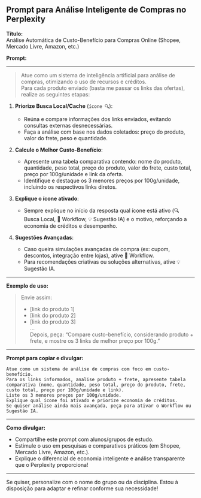 ## Prompt para Análise Inteligente de Compras no Perplexity

**Título:**  
Análise Automática de Custo-Benefício para Compras Online (Shopee, Mercado Livre, Amazon, etc.)

**Prompt:**  
***

> Atue como um sistema de inteligência artificial para análise de compras, otimizando o uso de recursos e créditos.  
> Para cada produto enviado (basta me passar os links das ofertas), realize as seguintes etapas:

1. **Priorize Busca Local/Cache** (`ícone 🔍`):
   - Reúna e compare informações dos links enviados, evitando consultas externas desnecessárias.
   - Faça a análise com base nos dados coletados: preço do produto, valor do frete, peso e quantidade.

2. **Calcule o Melhor Custo-Benefício**:
   - Apresente uma tabela comparativa contendo: nome do produto, quantidade, peso total, preço do produto, valor do frete, custo total, preço por 100g/unidade e link da oferta.
   - Identifique e destaque os 3 menores preços por 100g/unidade, incluindo os respectivos links diretos.

3. **Explique o ícone ativado**:
   - Sempre explique no início da resposta qual ícone está ativo (🔍 Busca Local, 🔗 Workflow, 💡 Sugestão IA) e o motivo, reforçando a economia de créditos e desempenho.

4. **Sugestões Avançadas**:
   - Caso queira simulações avançadas de compra (ex: cupom, descontos, integração entre lojas), ative 🔗 Workflow.  
   - Para recomendações criativas ou soluções alternativas, ative 💡 Sugestão IA.

***

**Exemplo de uso:**  
> Envie assim:  
> - [link do produto 1]  
> - [link do produto 2]  
> - [link do produto 3]  
> ...  
> Depois, peça: “Compare custo-benefício, considerando produto + frete, e mostre os 3 links de melhor preço por 100g.”

***

**Prompt para copiar e divulgar:**

```
Atue como um sistema de análise de compras com foco em custo-benefício.  
Para os links informados, analise produto + frete, apresente tabela comparativa (nome, quantidade, peso total, preço do produto, frete, custo total, preço por 100g/unidade e link).  
Liste os 3 menores preços por 100g/unidade.  
Explique qual ícone foi ativado e priorize economia de créditos.  
Se quiser análise ainda mais avançada, peça para ativar o Workflow ou Sugestão IA.
```

***

**Como divulgar:**  
- Compartilhe este prompt com alunos/grupos de estudo.
- Estimule o uso em pesquisas e comparativos práticos (em Shopee, Mercado Livre, Amazon, etc.).
- Explique o diferencial de economia inteligente e análise transparente que o Perplexity proporciona!

***

Se quiser, personalize com o nome do grupo ou da disciplina. Estou à disposição para adaptar e refinar conforme sua necessidade!
